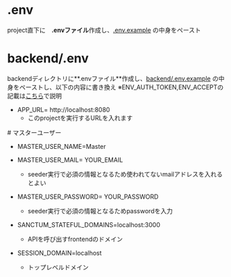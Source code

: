 # .env
project直下に　**.envファイル**作成し、[.env.example](/.env.example) の中身をペースト

# backend/.env
backendディレクトリに**.envファイル**作成し、[backend/.env.example](/backend/.env.example) の中身をペーストし、以下の内容に書き換え
※ENV_AUTH_TOKEN,ENV_ACCEPTの記載は[こちら](/reference/MarkDownAPI.md)で説明


- APP_URL= http://localhost:8080
  - このprojectを実行するURLを入れます

\# マスターユーザー
- MASTER_USER_NAME=Master
- MASTER_USER_MAIL= YOUR_EMAIL
  - seeder実行で必須の情報となるため使われてないmailアドレスを入れるとよい
- MASTER_USER_PASSWORD= YOUR_PASSWORD
  -  seeder実行で必須の情報となるためpasswordを入力

- SANCTUM_STATEFUL_DOMAINS=localhost:3000
  - APIを呼び出すfrontendのドメイン 
- SESSION_DOMAIN=localhost
  - トップレベルドメイン 
